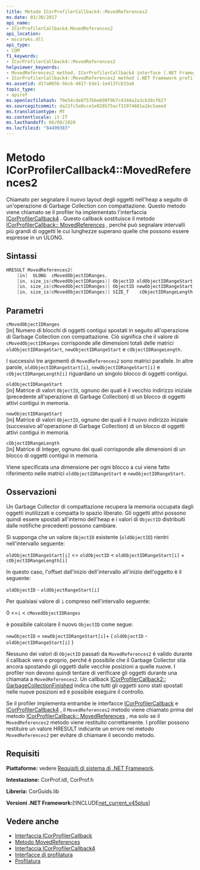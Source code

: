 ```yaml
---
title: Metodo ICorProfilerCallback4::MovedReferences2
ms.date: 03/30/2017
api_name:
- ICorProfilerCallback4.MovedReferences2
api_location:
- mscorwks.dll
api_type:
- COM
f1_keywords:
- ICorProfilerCallback4::MovedReferences2
helpviewer_keywords:
- MovedReferences2 method, ICorProfilerCallback4 interface [.NET Framework profiling]
- ICorProfilerCallback4::MovedReferences2 method [.NET Framework profiling]
ms.assetid: d17a065b-5bc6-4817-b3e1-1e413fcb33a8
topic_type:
- apiref
ms.openlocfilehash: 79e54cde8757bbe690f9b7c4344a2a3cb19cf627
ms.sourcegitcommit: da21fc5a8cce1e028575acf31974681a1bc5aeed
ms.translationtype: MT
ms.contentlocale: it-IT
ms.lasthandoff: 06/08/2020
ms.locfileid: "84499383"
---
```

# <a name="icorprofilercallback4movedreferences2-method"></a>Metodo ICorProfilerCallback4::MovedReferences2
Chiamato per segnalare il nuovo layout degli oggetti nell'heap a seguito di un'operazione di Garbage Collection con compattazione. Questo metodo viene chiamato se il profiler ha implementato l'interfaccia [ICorProfilerCallback4](icorprofilercallback4-interface.md) . Questo callback sostituisce il metodo [ICorProfilerCallback:: MovedReferences](icorprofilercallback-movedreferences-method.md) , perché può segnalare intervalli più grandi di oggetti le cui lunghezze superano quelle che possono essere espresse in un ULONG.  
  
## <a name="syntax"></a>Sintassi  
  
```cpp  
HRESULT MovedReferences2(  
    [in]  ULONG  cMovedObjectIDRanges,  
    [in, size_is(cMovedObjectIDRanges)] ObjectID oldObjectIDRangeStart[] ,  
    [in, size_is(cMovedObjectIDRanges)] ObjectID newObjectIDRangeStart[] ,  
    [in, size_is(cMovedObjectIDRanges)] SIZE_T    cObjectIDRangeLength[] );  
```  
  
## <a name="parameters"></a>Parametri  
 `cMovedObjectIDRanges`  
 [in] Numero di blocchi di oggetti contigui spostati in seguito all'operazione di Garbage Collection con compattazione. Ciò significa che il valore di `cMovedObjectIDRanges` corrisponde alle dimensioni totali delle matrici `oldObjectIDRangeStart`, `newObjectIDRangeStart` e `cObjectIDRangeLength`.  
  
 I successivi tre argomenti di `MovedReferences2` sono matrici parallele. In altre parole, `oldObjectIDRangeStart[i]`, `newObjectIDRangeStart[i]` e `cObjectIDRangeLength[i]` riguardano un singolo blocco di oggetti contigui.  
  
 `oldObjectIDRangeStart`  
 [in] Matrice di valori `ObjectID`, ognuno dei quali è il vecchio indirizzo iniziale (precedente all'operazione di Garbage Collection) di un blocco di oggetti attivi contigui in memoria.  
  
 `newObjectIDRangeStart`  
 [in] Matrice di valori `ObjectID`, ognuno dei quali è il nuovo indirizzo iniziale (successivo all'operazione di Garbage Collection) di un blocco di oggetti attivi contigui in memoria.  
  
 `cObjectIDRangeLength`  
 [in] Matrice di Integer, ognuno dei quali corrisponde alle dimensioni di un blocco di oggetti contigui in memoria.  
  
 Viene specificata una dimensione per ogni blocco a cui viene fatto riferimento nelle matrici `oldObjectIDRangeStart` e `newObjectIDRangeStart`.  
  
## <a name="remarks"></a>Osservazioni  
 Un Garbage Collector di compattazione recupera la memoria occupata dagli oggetti inutilizzati e compatta lo spazio liberato. Gli oggetti attivi possono quindi essere spostati all'interno dell'heap e i valori di `ObjectID` distribuiti dalle notifiche precedenti possono cambiare.  
  
 Si supponga che un valore `ObjectID` esistente (`oldObjectID`) rientri nell'intervallo seguente:  
  
 `oldObjectIDRangeStart[i]` <= `oldObjectID` < `oldObjectIDRangeStart[i]` + `cObjectIDRangeLength[i]`  
  
 In questo caso, l'offset dall'inizio dell'intervallo all'inizio dell'oggetto è il seguente:  
  
 `oldObjectID` - `oldObjectRangeStart[i]`  
  
 Per qualsiasi valore di `i` compreso nell'intervallo seguente:  
  
 0 <=`i` < `cMovedObjectIDRanges`  
  
 è possibile calcolare il nuovo `ObjectID` come segue:  
  
 `newObjectID` = `newObjectIDRangeStart[i]`+ ( `oldObjectID` - `oldObjectIDRangeStart[i]` )  
  
 Nessuno dei valori di `ObjectID` passati da `MovedReferences2` è valido durante il callback vero e proprio, perché è possibile che il Garbage Collector stia ancora spostando gli oggetti dalle vecchie posizioni a quelle nuove. I profiler non devono quindi tentare di verificare gli oggetti durante una chiamata a `MovedReferences2`. Un callback [ICorProfilerCallback2:: GarbageCollectionFinished](icorprofilercallback2-garbagecollectionfinished-method.md) indica che tutti gli oggetti sono stati spostati nelle nuove posizioni ed è possibile eseguire il controllo.  
  
 Se il profiler implementa entrambe le interfacce [ICorProfilerCallback](icorprofilercallback-interface.md) e [ICorProfilerCallback4](icorprofilercallback4-interface.md) , il `MovedReferences2` metodo viene chiamato prima del metodo [ICorProfilerCallback:: MovedReferences](icorprofilercallback-movedreferences-method.md) , ma solo se il `MovedReferences2` metodo viene restituito correttamente. I profiler possono restituire un valore HRESULT indicante un errore nel metodo `MovedReferences2` per evitare di chiamare il secondo metodo.  
  
## <a name="requirements"></a>Requisiti  
 **Piattaforme:** vedere [Requisiti di sistema di .NET Framework](../../get-started/system-requirements.md).  
  
 **Intestazione:** CorProf.idl, CorProf.h  
  
 **Libreria:** CorGuids.lib  
  
 **Versioni .NET Framework:**[!INCLUDE[net_current_v45plus](../../../../includes/net-current-v45plus-md.md)]  
  
## <a name="see-also"></a>Vedere anche

- [Interfaccia ICorProfilerCallback](icorprofilercallback-interface.md)
- [Metodo MovedReferences](icorprofilercallback-movedreferences-method.md)
- [Interfaccia ICorProfilerCallback4](icorprofilercallback4-interface.md)
- [Interfacce di profilatura](profiling-interfaces.md)
- [Profilatura](index.md)
